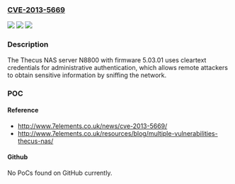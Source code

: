 ### [CVE-2013-5669](https://cve.mitre.org/cgi-bin/cvename.cgi?name=CVE-2013-5669)
![](https://img.shields.io/static/v1?label=Product&message=n%2Fa&color=blue)
![](https://img.shields.io/static/v1?label=Version&message=n%2Fa&color=blue)
![](https://img.shields.io/static/v1?label=Vulnerability&message=n%2Fa&color=brighgreen)

### Description

The Thecus NAS server N8800 with firmware 5.03.01 uses cleartext credentials for administrative authentication, which allows remote attackers to obtain sensitive information by sniffing the network.

### POC

#### Reference
- http://www.7elements.co.uk/news/cve-2013-5669/
- http://www.7elements.co.uk/resources/blog/multiple-vulnerabilities-thecus-nas/

#### Github
No PoCs found on GitHub currently.


